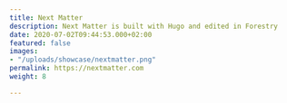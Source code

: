 ```yaml
---
title: Next Matter
description: Next Matter is built with Hugo and edited in Forestry
date: 2020-07-02T09:44:53.000+02:00
featured: false
images:
- "/uploads/showcase/nextmatter.png"
permalink: https://nextmatter.com
weight: 8

---
```

